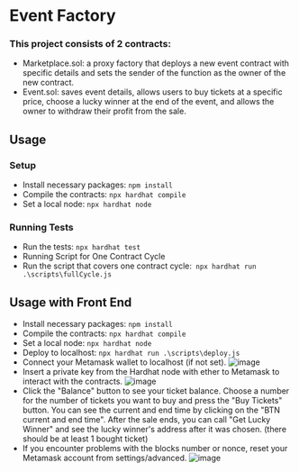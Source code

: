 # Event Factory
### This project consists of 2 contracts:

- Marketplace.sol: a proxy factory that deploys a new event contract with specific details and sets the sender of the function as the owner of the new contract.
- Event.sol: saves event details, allows users to buy tickets at a specific price, choose a lucky winner at the end of the event, and allows the owner to withdraw their profit from the sale.
## Usage
### Setup
- Install necessary packages: `npm install`
- Compile the contracts: `npx hardhat compile`
- Set a local node: `npx hardhat node`
### Running Tests
- Run the tests: `npx hardhat test`
- Running Script for One Contract Cycle
- Run the script that covers one contract cycle:` npx hardhat run .\scripts\fullCycle.js`


## Usage with Front End
- Install necessary packages: `npm install`
- Compile the contracts: `npx hardhat compile`
- Set a local node: `npx hardhat node`
- Deploy to localhost: `npx hardhat run .\scripts\deploy.js`
- Connect your Metamask wallet to localhost (if not set). 
![image](https://user-images.githubusercontent.com/88675952/229177094-acde568b-94a7-4c93-9f69-6e15a3513c61.png)
- Insert a private key from the Hardhat node with ether to Metamask to interact with the contracts.
![image](https://user-images.githubusercontent.com/88675952/229177869-0aa97b9f-99e7-4d13-9352-a218421d599d.png)
- Click the "Balance" button to see your ticket balance. Choose a number for the number of tickets you want to buy and press the "Buy Tickets" button. You can see the current and end time by clicking on the "BTN current and end time". After the sale ends, you can call "Get Lucky Winner" and see the lucky winner's address after it was chosen. (there should be at least 1 bought ticket)
- If you encounter problems with the blocks number or nonce, reset your Metamask account from settings/advanced.
![image](https://user-images.githubusercontent.com/88675952/229178583-d31f8c84-3da9-40f5-af46-7283983ddf04.png)





